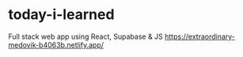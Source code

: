 # today-i-learned
 Full stack web app using React, Supabase & JS
https://extraordinary-medovik-b4063b.netlify.app/
